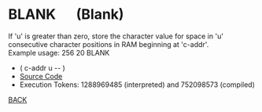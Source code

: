 # BLANK &emsp; (Blank)
If 'u' is greater than zero, store the character value for space in 'u' consecutive character positions in RAM beginning at 'c-addr'.<br/>Example usage: 256 20 BLANK
* ( c-addr u -- )
* [Source Code](../words/shando/Blank.cs)
* Execution Tokens: 1288969485 (interpreted) and 752098573 (compiled)


[BACK](builtins.md#Blank)
